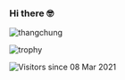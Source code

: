 ### Hi there :nerd_face:

<!--
**BorisEkue/BorisEkue** is a ✨ _special_ ✨ repository because its `README.md` (this file) appears on your GitHub profile.

Here are some ideas to get you started:

- 🔭 I’m currently working on ...
- 🌱 I’m currently learning ...
- 👯 I’m looking to collaborate on ...
- 🤔 I’m looking for help with ...
- 💬 Ask me about ...
- 📫 How to reach me: ...
- 😄 Pronouns: ...
- ⚡ Fun fact: ...
-->

<p align="left">
  <!--<img src="https://github-readme-stats.vercel.app/api/top-langs/?username=borisekue&layout=compact" alt="thangchung" />&nbsp;-->
  <img src="https://github-readme-stats.vercel.app/api?username=borisekue&show_icons=true&count_private=true&theme=jolly" alt="thangchung" />
</p>


![trophy](https://github-profile-trophy.vercel.app/?username=borisekue)

![Visitors since 08 Mar 2021](http://estruyf-github.azurewebsites.net/api/VisitorHit?user=borisekue&repo=borisekue&countColor=%237B1E7A)

